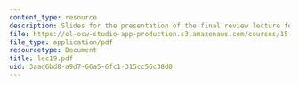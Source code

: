 ```yaml
---
content_type: resource
description: Slides for the presentation of the final review lecture for this course.
file: https://ol-ocw-studio-app-production.s3.amazonaws.com/courses/15-511-financial-accounting-summer-2004/3aad6bd8a9d766a56fc1315cc56c38d0_lec19.pdf
file_type: application/pdf
resourcetype: Document
title: lec19.pdf
uid: 3aad6bd8-a9d7-66a5-6fc1-315cc56c38d0
---
```

